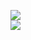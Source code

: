 [![](https://img.shields.io/badge/Made%20With-Github%20Spray-lightgrey.svg?style=for-the-badge&logo=github)](https://github.com/Annihil/github-spray#2925)  
[![](https://i.imgur.com/2DrTn0Z.gif)](https://github.com/Annihil/github-spray)